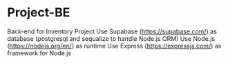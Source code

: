 # Project-BE
Back-end for Inventory Project
Use Supabase (https://supabase.com/) as database (postgresql and sequalize to handle Node.js ORM)
Use Node.js (https://nodejs.org/en/) as runtime
Use Express (https://expressjs.com/) as framework for Node.js
